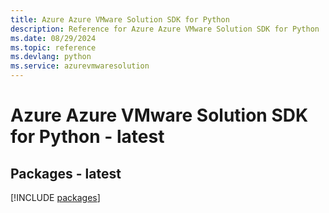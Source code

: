 ```yaml
---
title: Azure Azure VMware Solution SDK for Python
description: Reference for Azure Azure VMware Solution SDK for Python
ms.date: 08/29/2024
ms.topic: reference
ms.devlang: python
ms.service: azurevmwaresolution
---
```

# Azure Azure VMware Solution SDK for Python - latest
## Packages - latest
[!INCLUDE [packages](azure-vmware-solution-index.md)]